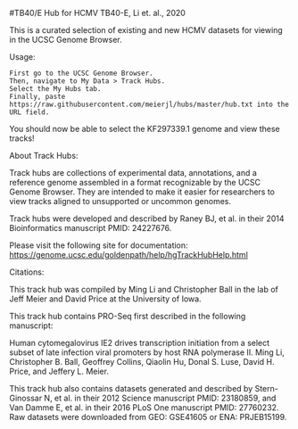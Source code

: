 #TB40/E 
Hub for HCMV TB40-E, Li et. al.,  2020 

This is a curated selection of existing and new HCMV datasets for viewing in the UCSC Genome Browser.

Usage:

    First go to the UCSC Genome Browser.
    Then, navigate to My Data > Track Hubs.
    Select the My Hubs tab.
    Finally, paste https://raw.githubusercontent.com/meierjl/hubs/master/hub.txt into the URL field.

You should now be able to select the KF297339.1 genome and view these tracks!

About Track Hubs:

Track hubs are collections of experimental data, annotations, and a reference genome assembled in a format recognizable by the UCSC Genome Browser. They are intended to make it easier for researchers to view tracks aligned to unsupported or uncommon genomes.

Track hubs were developed and described by Raney BJ, et al. in their 2014 Bioinformatics manuscript PMID: 24227676.

Please visit the following site for documentation: https://genome.ucsc.edu/goldenpath/help/hgTrackHubHelp.html

Citations:

This track hub was compiled by Ming Li and Christopher Ball in the lab of Jeff Meier and David Price at the University of Iowa. 

This track hub contains PRO-Seq first described in the following manuscript:

Human cytomegalovirus IE2 drives transcription initiation from a select subset of late infection viral promoters by host RNA polymerase II. Ming Li, Christopher B. Ball, Geoffrey Collins, Qiaolin Hu, Donal S. Luse, David H. Price, and Jeffery L. Meier.

This track hub also contains datasets generated and described by Stern-Ginossar N, et al. in their 2012 Science manuscript PMID: 23180859, and Van Damme E, et al. in their 2016 PLoS One manuscript PMID: 27760232. Raw datasets were downloaded from GEO: GSE41605 or ENA: PRJEB15199.
